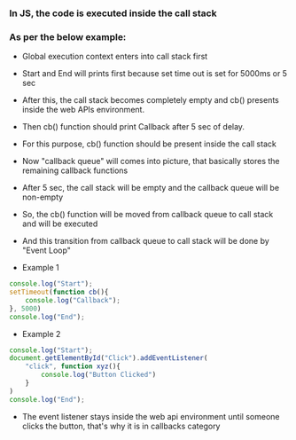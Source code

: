 ### In JS, the code is executed inside the call stack

### As per the below example:
- Global execution context enters into call stack first
- Start and End will prints first because set time out is set for 5000ms or 5 sec
- After this, the call stack becomes completely empty and cb() presents inside the web APIs environment.
- Then cb() function should print Callback after 5 sec of delay.
- For this purpose, cb() function should be present inside the call stack
- Now "callback queue" will comes into picture, that basically stores the remaining callback functions
- After 5 sec, the call stack will be empty and the callback queue will be non-empty
- So, the cb() function will be moved from callback queue to call stack and will be executed
- And this transition from callback queue to call stack will be done by "Event Loop"

- Example 1
```js
console.log("Start");
setTimeout(function cb(){
    console.log("Callback");
}, 5000)
console.log("End");
```

- Example 2
```js
console.log("Start");
document.getElementById("Click").addEventListener(
    "click", function xyz(){
        console.log("Button Clicked")
    }
)
console.log("End");
```

- The event listener stays inside the web api environment until someone clicks the button, that's why it is in callbacks category